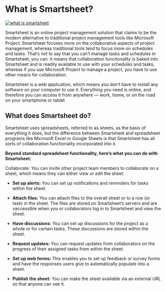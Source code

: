 # What is Smartsheet?


[![what is smartsheet](getstart.png)](https://github.com/tech-webie/what.is.smartsheet)


Smartsheet is an online project management solution that claims to be the modern alternative to traditional project management tools like Microsoft Project. Smartsheet focuses more on the collaborative aspects of project management, whereas traditional tools tend to focus more on schedules and tasks. That’s not to say that you can’t manage tasks and schedules in Smartsheet; you can. It means that collaboration functionality is baked into Smartsheet and is readily available to use with your schedules and tasks, whereas if you use Microsoft Project to manage a project, you have to use other means for collaboration.

Smartsheet is a web application, which means you don’t have to install any software on your computer to use it. Everything you need is online, and therefore you can access it from anywhere — work, home, or on the road on your smartphone or tablet


## What does Smartsheet do?

Smartsheet uses spreadsheets, referred to as sheets, as the basis of everything it does, but the difference between Smartsheet and spreadsheet programs like Microsoft Excel or Google Sheets is that Smartsheet has all sorts of collaboration functionality incorporated into it.

**Beyond standard spreadsheet functionality, here’s what you can do with Smartsheet:**

Collaborate: You can invite other project team members to collaborate on a sheet, which means they can either view or edit the sheet.

* **Set up alerts:** You can set up notifications and reminders for tasks within the sheet.

* **Attach files:** You can attach files to the overall sheet or to a row (or task) in the sheet. The files are stored on Smartsheet’s servers and are vaccessible when you or collaborators log in to Smartsheet and view the sheet.

* **Have discussions:** You can set up discussions for the project as a whole or for certain tasks. These discussions are stored within the sheet.

* **Request updates:** You can request updates from collaborators on the progress of their assigned tasks from within the sheet.

* **Set up web forms:** This enables you to set up feedback or survey forms and have the responses users give to automatically populate into a sheet.

* **Publish the sheet:** You can make the sheet available via an external URL so that anyone can see it.
